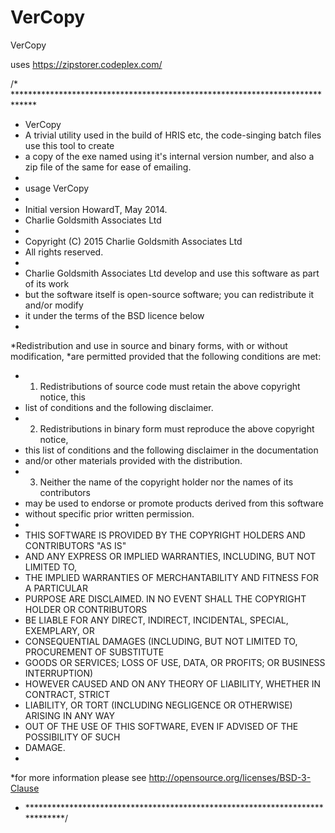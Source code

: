 # VerCopy
VerCopy

uses https://zipstorer.codeplex.com/

/* *****************************************************************************
 *  VerCopy
 * A trivial utility used in the build of HRIS etc, the code-singing batch files use this tool to create
 * a copy of the exe named using it's internal version number, and also a zip file of the same for ease of emailing.
 *
 * usage VerCopy <path to exe>
 * 
 *  Initial version HowardT, May 2014.
 *  Charlie Goldsmith Associates Ltd
 *
 * Copyright (C) 2015 Charlie Goldsmith Associates Ltd
 * All rights reserved.
 *
 * Charlie Goldsmith Associates Ltd develop and use this software as part of its work
 * but the software itself is open-source software; you can redistribute it and/or modify
 * it under the terms of the BSD licence below
 *
 *Redistribution and use in source and binary forms, with or without modification,
 *are permitted provided that the following conditions are met:
 * 1. Redistributions of source code must retain the above copyright notice, this
 *    list of conditions and the following disclaimer.
 * 2. Redistributions in binary form must reproduce the above copyright notice,
 *    this list of conditions and the following disclaimer in the documentation
 *    and/or other materials provided with the distribution.
 * 3. Neither the name of the copyright holder nor the names of its contributors
 *    may be used to endorse or promote products derived from this software 
 *    without specific prior written permission.
 *
 * THIS SOFTWARE IS PROVIDED BY THE COPYRIGHT HOLDERS AND CONTRIBUTORS "AS IS" 
 * AND ANY EXPRESS OR IMPLIED WARRANTIES, INCLUDING, BUT NOT LIMITED TO,
 * THE IMPLIED WARRANTIES OF MERCHANTABILITY AND FITNESS FOR A PARTICULAR
 * PURPOSE ARE DISCLAIMED. IN NO EVENT SHALL THE COPYRIGHT HOLDER OR CONTRIBUTORS
 * BE LIABLE FOR ANY DIRECT, INDIRECT, INCIDENTAL, SPECIAL, EXEMPLARY, OR 
 * CONSEQUENTIAL DAMAGES (INCLUDING, BUT NOT LIMITED TO, PROCUREMENT OF SUBSTITUTE
 * GOODS OR SERVICES; LOSS OF USE, DATA, OR PROFITS; OR BUSINESS INTERRUPTION) 
 * HOWEVER CAUSED AND ON ANY THEORY OF LIABILITY, WHETHER IN CONTRACT, STRICT
 * LIABILITY, OR TORT (INCLUDING NEGLIGENCE OR OTHERWISE) ARISING IN ANY WAY 
 * OUT OF THE USE OF THIS SOFTWARE, EVEN IF ADVISED OF THE POSSIBILITY OF SUCH
 * DAMAGE.
 *
 *for more information please see http://opensource.org/licenses/BSD-3-Clause
 * *****************************************************************************/
